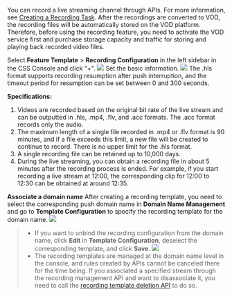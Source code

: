 You can record a live streaming channel through APIs. For more information, see [Creating a Recording Task](https://intl.cloud.tencent.com/document/product/267/30847).
After the recordings are converted to VOD, the recording files will be automatically stored on the VOD platform. Therefore, before using the recording feature, you need to activate the VOD service first and purchase storage capacity and traffic for storing and playing back recorded video files. 

Select **Feature Template** > **Recording Configuration** in the left sidebar in the CSS Console and click "+".
![](https://main.qcloudimg.com/raw/1c3f2c9b2ff45a9e67522a75e5213c18.png)
Set the basic information.
![](https://main.qcloudimg.com/raw/e9fc563c3fba24ffc85f29b88b85adab.png)
The .hls format supports recording resumption after push interruption, and the timeout period for resumption can be set between 0 and 300 seconds.

**Specifications:**
1. Videos are recorded based on the original bit rate of the live stream and can be outputted in .hls, .mp4, .flv, and .acc formats. The .acc format records only the audio.
2. The maximum length of a single file recorded in .mp4 or .flv format is 90 minutes, and if a file exceeds this limit, a new file will be created to continue to record. There is no upper limit for the .hls format.
3. A single recording file can be retained up to 10,000 days.
4. During the live streaming, you can obtain a recording file in about 5 minutes after the recording process is ended. For example, if you start recording a live stream at 12:00, the corresponding clip for 12:00 to 12:30 can be obtained at around 12:35.

**Associate a domain name**
After creating a recording template, you need to select the corresponding push domain name in **Domain Name Management** and go to **Template Configuration** to specify the recording template for the domain name.
![](https://main.qcloudimg.com/raw/8f024817b2c842fcf00139558984a1a2.png)


>- If you want to unbind the recording configuration from the domain name, click **Edit** in **Template Configuration**, deselect the corresponding template, and click **Save**.
>![](https://main.qcloudimg.com/raw/f5dbc62a52e371bdf5e70f6a891930fa.png)
>- The recording templates are managed at the domain name level in the console, and rules created by APIs cannot be canceled there for the time being. If you associated a specified stream through the recording management API and want to disassociate it, you need to call the [recording template deletion API](https://intl.cloud.tencent.com/document/product/267/30842) to do so.
